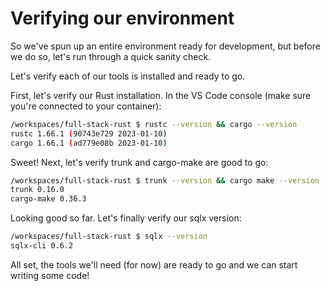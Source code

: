 # Verifying our environment

So we've spun up an entire environment ready for development, but before we do so, let's run through a quick sanity check.

Let's verify each of our tools is installed and ready to go. 

First, let's verify our Rust installation. In the VS Code console (make sure you're connected to your container): 

```bash
/workspaces/full-stack-rust $ rustc --version && cargo --version
rustc 1.66.1 (90743e729 2023-01-10)
cargo 1.66.1 (ad779e08b 2023-01-10)
```

Sweet! Next, let's verify trunk and cargo-make are good to go:

```bash
/workspaces/full-stack-rust $ trunk --version && cargo make --version
trunk 0.16.0
cargo-make 0.36.3
```

Looking good so far. Let's finally verify our sqlx version:

```bash
/workspaces/full-stack-rust $ sqlx --version
sqlx-cli 0.6.2
```

All set, the tools we'll need (for now) are ready to go and we can start writing some code!
